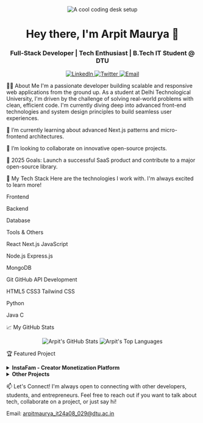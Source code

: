 <p align="center">
<img src="https://www.google.com/search?q=https://images.pexels.com/photos/270348/pexels-photo-270348.jpeg%3Fauto%3Dcompress%26cs%3Dtinysrgb%26w%3D1260%26h%3D750%26dpr%3D2" alt="A cool coding desk setup"/>
</p>

<h1 align="center">
Hey there, I'm Arpit Maurya 👋
</h1>

<h3 align="center">
Full-Stack Developer | Tech Enthusiast | B.Tech IT Student @ DTU
</h3>

<p align="center">
<a href="https://www.google.com/search?q=https://www.linkedin.com/in/your-linkedin-username" target="_blank">
<img src="https://www.google.com/search?q=https://img.shields.io/badge/LinkedIn-0077B5%3Fstyle%3Dfor-the-badge%26logo%3Dlinkedin%26logoColor%3Dwhite" alt="LinkedIn"/>
</a>
<a href="https://www.google.com/search?q=https://twitter.com/your-twitter-handle" target="_blank">
<img src="https://www.google.com/search?q=https://img.shields.io/badge/Twitter-1DA1F2%3Fstyle%3Dfor-the-badge%26logo%3Dtwitter%26logoColor%3Dwhite" alt="Twitter"/>
</a>
<a href="mailto:arpitmaurya_it24a08_029@dtu.ac.in">
<img src="https://www.google.com/search?q=https://img.shields.io/badge/Email-D14836%3Fstyle%3Dfor-the-badge%26logo%3Dgmail%26logoColor%3Dwhite" alt="Email"/>
</a>
</p>

👨‍💻 About Me
I'm a passionate developer building scalable and responsive web applications from the ground up. As a student at Delhi Technological University, I'm driven by the challenge of solving real-world problems with clean, efficient code. I'm currently diving deep into advanced front-end technologies and system design principles to build seamless user experiences.

🌱 I’m currently learning about advanced Next.js patterns and micro-frontend architectures.

👯 I’m looking to collaborate on innovative open-source projects.

🥅 2025 Goals: Launch a successful SaaS product and contribute to a major open-source library.

🚀 My Tech Stack
Here are the technologies I work with. I'm always excited to learn more!

Frontend

Backend

Database

Tools & Others

React Next.js JavaScript

Node.js Express.js

MongoDB

Git GitHub API Development

HTML5 CSS3 Tailwind CSS

Python



Java C

📈 My GitHub Stats
<p align="center">
<img src="https://www.google.com/search?q=https://github-readme-stats.vercel.app/api%3Fusername%3DArpit-Maurya%26show_icons%3Dtrue%26theme%3Ddracula%26hide_border%3Dtrue%26count_private%3Dtrue" alt="Arpit's GitHub Stats" />
<img src="https://www.google.com/search?q=https://github-readme-stats.vercel.app/api/top-langs/%3Fusername%3DArpit-Maurya%26layout%3Dcompact%26theme%3Ddracula%26hide_border%3Dtrue" alt="Arpit's Top Languages" />
</p>

🏆 Featured Project
<details>
<summary><strong>InstaFam - Creator Monetization Platform</strong></summary>

<br>

Instafam is a full-stack web application designed to empower creators by providing them with a suite of tools to monetize their content and build a loyal community. It features a gamified "leaderboard" system, a virtual currency ("Fam Points"), and an exclusive content "Vault."

Tech Stack: Next.js, Node.js, MongoDB, NextAuth.js, Tailwind CSS.

Key Features: Real-time notifications, event-based payouts, creator dashboards, and a points-based economy.

Status: In active development, preparing for beta launch.

</details>

<details>
<summary><strong>Other Projects</strong></summary>

<br>

🎬 YouTube Clone: A multi-page video streaming platform built with React and Node.js.

✍️ Blogstar: A full-stack blogging website with authentication, contact forms, and database storage.

</details>

📫 Let's Connect!
I'm always open to connecting with other developers, students, and entrepreneurs. Feel free to reach out if you want to talk about tech, collaborate on a project, or just say hi!

Email: arpitmaurya_it24a08_029@dtu.ac.in
